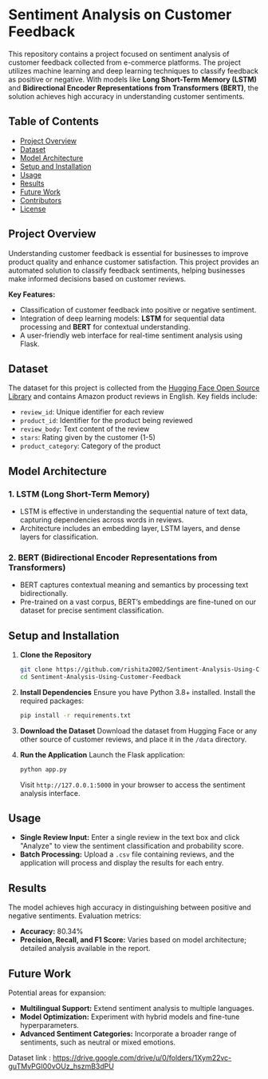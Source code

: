 
# Sentiment Analysis on Customer Feedback

This repository contains a project focused on sentiment analysis of customer feedback collected from e-commerce platforms. The project utilizes machine learning and deep learning techniques to classify feedback as positive or negative. With models like **Long Short-Term Memory (LSTM)** and **Bidirectional Encoder Representations from Transformers (BERT)**, the solution achieves high accuracy in understanding customer sentiments.

## Table of Contents
- [Project Overview](#project-overview)
- [Dataset](#dataset)
- [Model Architecture](#model-architecture)
- [Setup and Installation](#setup-and-installation)
- [Usage](#usage)
- [Results](#results)
- [Future Work](#future-work)
- [Contributors](#contributors)
- [License](#license)

## Project Overview
Understanding customer feedback is essential for businesses to improve product quality and enhance customer satisfaction. This project provides an automated solution to classify feedback sentiments, helping businesses make informed decisions based on customer reviews.

**Key Features:**
- Classification of customer feedback into positive or negative sentiment.
- Integration of deep learning models: **LSTM** for sequential data processing and **BERT** for contextual understanding.
- A user-friendly web interface for real-time sentiment analysis using Flask.

## Dataset
The dataset for this project is collected from the [Hugging Face Open Source Library](https://huggingface.co/datasets) and contains Amazon product reviews in English. Key fields include:
- `review_id`: Unique identifier for each review
- `product_id`: Identifier for the product being reviewed
- `review_body`: Text content of the review
- `stars`: Rating given by the customer (1-5)
- `product_category`: Category of the product

## Model Architecture
### 1. **LSTM (Long Short-Term Memory)**
   - LSTM is effective in understanding the sequential nature of text data, capturing dependencies across words in reviews.
   - Architecture includes an embedding layer, LSTM layers, and dense layers for classification.

### 2. **BERT (Bidirectional Encoder Representations from Transformers)**
   - BERT captures contextual meaning and semantics by processing text bidirectionally.
   - Pre-trained on a vast corpus, BERT’s embeddings are fine-tuned on our dataset for precise sentiment classification.

## Setup and Installation
1. **Clone the Repository**
    ```bash
    git clone https://github.com/rishita2002/Sentiment-Analysis-Using-Customer-Feedback.git
    cd Sentiment-Analysis-Using-Customer-Feedback
    ```

2. **Install Dependencies**
    Ensure you have Python 3.8+ installed. Install the required packages:
    ```bash
    pip install -r requirements.txt
    ```

3. **Download the Dataset**
    Download the dataset from Hugging Face or any other source of customer reviews, and place it in the `/data` directory.

4. **Run the Application**
    Launch the Flask application:
    ```bash
    python app.py
    ```
    Visit `http://127.0.0.1:5000` in your browser to access the sentiment analysis interface.

## Usage
- **Single Review Input:** Enter a single review in the text box and click "Analyze" to view the sentiment classification and probability score.
- **Batch Processing:** Upload a `.csv` file containing reviews, and the application will process and display the results for each entry.

## Results
The model achieves high accuracy in distinguishing between positive and negative sentiments. Evaluation metrics:
- **Accuracy:** 80.34%
- **Precision, Recall, and F1 Score:** Varies based on model architecture; detailed analysis available in the report.


## Future Work
Potential areas for expansion:
- **Multilingual Support:** Extend sentiment analysis to multiple languages.
- **Model Optimization:** Experiment with hybrid models and fine-tune hyperparameters.
- **Advanced Sentiment Categories:** Incorporate a broader range of sentiments, such as neutral or mixed emotions.


Dataset link : https://drive.google.com/drive/u/0/folders/1Xym22vc-guTMvPGI00vOUz_hszmB3dPU
